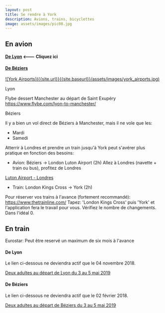 ```yaml
---
layout: post
title: Se rendre à York 
description: Avions, trains, bicyclettes
image: assets/images/pic08.jpg
---
```


## En avion

#### [De Lyon](#avion-lyon) <--- Cliquez ici
#### [De Béziers](#avion-beziers)

<a href='https://www.google.co.uk/maps/search/international+airports+near+York/@53.9761599,-1.6333861,9z/data=!4m3!2m2!5m1!10e2' target='_blank' rel='noopener noreferrer'>
![York Airports]({{site.url}}{{site.baseurl}}/assets/images/york_airports.jpg)
</a>

<a name="avion-lyon">Lyon</a>

Flybe dessert Manchester au départ de Saint Exupéry
https://www.flybe.com/lyon-to-manchester/

<a name="avion-beziers">Béziers</a>

Il y a bien un vol direct de Béziers à Manchester, mais il ne vole que les:
- Mardi
- Samedi

Atterrir à Londres et prendre un train jusqu'à York peut s'avérer plus pratique en fonction des besoins:

* Avion: Béziers -> London Luton Airport (2h)
Allez à Londres (navette + train ou bus), profitez de Londres
<a href='https://www.london-luton.co.uk/to-and-from-lla'>
Luton Airport - Londres
</a>

* Train: London Kings Cross -> York (2h)

Pour réserver vos trains à l'avance (fortement recommandé):
https://www.thetrainline.com/
Tapez: 
'London Kings Cross' puis 'York' et l'application fera le travail pour vous.
Vérifiez le nombre de changements. Dans l'idéal 0.


## En train

Eurostar: 
Peut être reservé un maximum de six mois à l'avance

#### De Lyon

Le lien ci-dessous ne deviendra actif que le 04 novembre 2018.

<a href='https://booking.eurostar.com/fr-fr/train-search/standard/8772319/7015400?adult=2&outbound-date=2019-05-03&inbound-date=2019-05-05'>
Deux adultes au départ de Lyon du 3 au 5 mai 2019
</a>

#### De Béziers

Le lien ci-dessous ne deviendra actif que le 02 février 2018.

<a href='https://booking.eurostar.com/fr-fr/train-search/standard/8778100/7015400?adult=2&outbound-date=2019-05-03&inbound-date=2019-05-05'>
Deux adultes au départ de Béziers du 3 au 5 mai 2019
</a>
